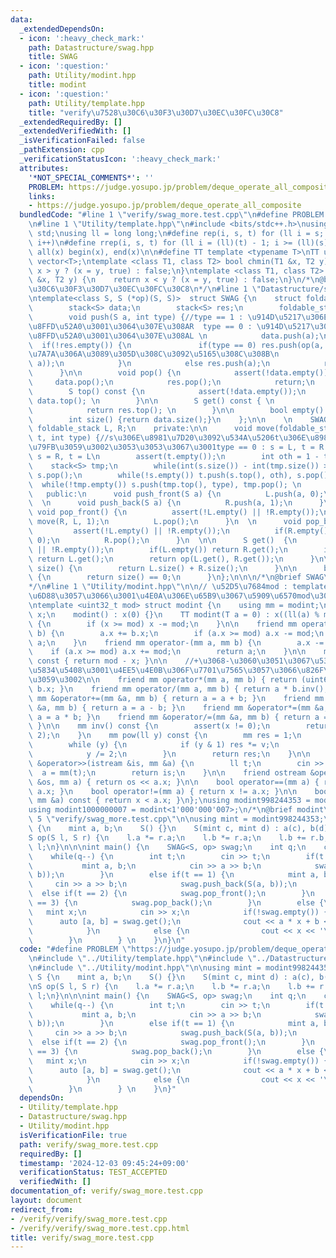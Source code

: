 ```yaml
---
data:
  _extendedDependsOn:
  - icon: ':heavy_check_mark:'
    path: Datastructure/swag.hpp
    title: SWAG
  - icon: ':question:'
    path: Utility/modint.hpp
    title: modint
  - icon: ':question:'
    path: Utility/template.hpp
    title: "verify\u7528\u30C6\u30F3\u30D7\u30EC\u30FC\u30C8"
  _extendedRequiredBy: []
  _extendedVerifiedWith: []
  _isVerificationFailed: false
  _pathExtension: cpp
  _verificationStatusIcon: ':heavy_check_mark:'
  attributes:
    '*NOT_SPECIAL_COMMENTS*': ''
    PROBLEM: https://judge.yosupo.jp/problem/deque_operate_all_composite
    links:
    - https://judge.yosupo.jp/problem/deque_operate_all_composite
  bundledCode: "#line 1 \"verify/swag_more.test.cpp\"\n#define PROBLEM \"https://judge.yosupo.jp/problem/deque_operate_all_composite\"\
    \n#line 1 \"Utility/template.hpp\"\n#include <bits/stdc++.h>\nusing namespace\
    \ std;\nusing ll = long long;\n#define rep(i, s, t) for (ll i = s; i < (ll)(t);\
    \ i++)\n#define rrep(i, s, t) for (ll i = (ll)(t) - 1; i >= (ll)(s); i--)\n#define\
    \ all(x) begin(x), end(x)\n\n#define TT template <typename T>\nTT using vec =\
    \ vector<T>;\ntemplate <class T1, class T2> bool chmin(T1 &x, T2 y) {\n    return\
    \ x > y ? (x = y, true) : false;\n}\ntemplate <class T1, class T2> bool chmax(T1\
    \ &x, T2 y) {\n    return x < y ? (x = y, true) : false;\n}\n/*\n@brief verify\u7528\
    \u30C6\u30F3\u30D7\u30EC\u30FC\u30C8\n*/\n#line 1 \"Datastructure/swag.hpp\"\n\
    \ntemplate<class S, S (*op)(S, S)>  struct SWAG {\n    struct foldable_stack {\n\
    \        stack<S> data;\n        stack<S> res;\n        foldable_stack(){}\n\n\
    \        void push(S a, int type) {//type == 1 : \u914D\u5217\u306E\u53F3\u306B\
    \u8FFD\u52A0\u3001\u3064\u307E\u308AR  type == 0 : \u914D\u5217\u306E\u5DE6\u306B\
    \u8FFD\u52A0\u3001\u3064\u307E\u308AL \n            data.push(a);\n          \
    \  if(!res.empty()) {\n               if(type == 0) res.push(op(a, res.top()));//res\u304C\
    \u7A7A\u306A\u3089\u305D\u308C\u3092\u5165\u308C\u308B\n               else res.push(op(res.top(),\
    \ a));\n            }\n            else res.push(a);\n            return;\n  \
    \      }\n\n        void pop() {\n            assert(!data.empty());\n       \
    \     data.pop();\n            res.pop();\n            return;\n        }\n\n\
    \        S top() const {\n            assert(!data.empty());\n            return\
    \ data.top(); \n        }\n\n        S get() const { \n            assert(!data.empty());\n\
    \            return res.top(); \n        }\n\n        bool empty() {return data.empty();}\n\
    \        int size() {return data.size();}\n    };\n\n    \n    SWAG() {}\n   \
    \ foldable_stack L, R;\n    private:\n\n      void move(foldable_stack& s, foldable_stack&\
    \ t, int type) {//s\u306E\u8981\u7D20\u3092\u534A\u5206t\u306E\u8981\u7D20\u306B\
    \u79FB\u3059\u3002\u3053\u3053\u3067\u3001type == 0 : s = L, t = R  type == 1\
    \ s = R, t = L\n        assert(t.empty());\n        int oth = 1 - type;\n    \
    \    stack<S> tmp;\n        while(int(s.size()) - int(tmp.size()) > 1) tmp.push(s.top()),\
    \ s.pop();\n        while(!s.empty()) t.push(s.top(), oth), s.pop(); \n      \
    \  while(!tmp.empty()) s.push(tmp.top(), type), tmp.pop(); \n      }\n    \n \
    \   public:\n      void push_front(S a) {\n          L.push(a, 0);\n      }\n\
    \  \n      void push_back(S a) {\n          R.push(a, 1);\n      }\n  \n     \
    \ void pop_front() {\n          assert(!L.empty() || !R.empty());\n          if(L.empty())\
    \ move(R, L, 1);\n          L.pop();\n      }\n  \n      void pop_back() {\n \
    \         assert(!L.empty() || !R.empty());\n          if(R.empty()) move(L, R,\
    \ 0);\n          R.pop();\n      }\n  \n\n      S get()  {\n        assert(!L.empty()\
    \ || !R.empty());\n        if(L.empty()) return R.get();\n        if(R.empty())\
    \ return L.get();\n        return op(L.get(), R.get());\n      }\n\n      int\
    \ size() {\n        return L.size() + R.size();\n      }\n\n      bool empty()\
    \ {\n        return size() == 0;\n      }\n};\n\n\n/*\n@brief SWAG\n@docs doc/swag.md\n\
    */\n#line 1 \"Utility/modint.hpp\"\n\n// \u52D5\u7684mod : template<int mod> \u3092\
    \u6D88\u3057\u3066\u3001\u4E0A\u306E\u65B9\u3067\u5909\u6570mod\u3092\u5BA3\u8A00\
    \ntemplate <uint32_t mod> struct modint {\n    using mm = modint;\n    uint32_t\
    \ x;\n    modint() : x(0) {}\n    TT modint(T a = 0) : x((ll(a) % mod + mod))\
    \ {\n        if (x >= mod) x -= mod;\n    }\n\n    friend mm operator+(mm a, mm\
    \ b) {\n        a.x += b.x;\n        if (a.x >= mod) a.x -= mod;\n        return\
    \ a;\n    }\n    friend mm operator-(mm a, mm b) {\n        a.x -= b.x;\n    \
    \    if (a.x >= mod) a.x += mod;\n        return a;\n    }\n\n    mm operator-()\
    \ const { return mod - x; }\n\n    //+\u3068-\u3060\u3051\u3067\u5341\u5206\u306A\
    \u5834\u5408\u3001\u4EE5\u4E0B\u306F\u7701\u7565\u3057\u3066\u826F\u3044\u3067\
    \u3059\u3002\n\n    friend mm operator*(mm a, mm b) { return (uint64_t)(a.x) *\
    \ b.x; }\n    friend mm operator/(mm a, mm b) { return a * b.inv(); }\n    friend\
    \ mm &operator+=(mm &a, mm b) { return a = a + b; }\n    friend mm &operator-=(mm\
    \ &a, mm b) { return a = a - b; }\n    friend mm &operator*=(mm &a, mm b) { return\
    \ a = a * b; }\n    friend mm &operator/=(mm &a, mm b) { return a = a * b.inv();\
    \ }\n\n    mm inv() const {\n        assert(x != 0);\n        return pow(mod -\
    \ 2);\n    }\n    mm pow(ll y) const {\n        mm res = 1;\n        mm v = *this;\n\
    \        while (y) {\n            if (y & 1) res *= v;\n            v *= v;\n\
    \            y /= 2;\n        }\n        return res;\n    }\n\n    friend istream\
    \ &operator>>(istream &is, mm &a) {\n        ll t;\n        cin >> t;\n      \
    \  a = mm(t);\n        return is;\n    }\n\n    friend ostream &operator<<(ostream\
    \ &os, mm a) { return os << a.x; }\n\n    bool operator==(mm a) { return x ==\
    \ a.x; }\n    bool operator!=(mm a) { return x != a.x; }\n\n    bool operator<(const\
    \ mm &a) const { return x < a.x; }\n};\nusing modint998244353 = modint<998244353>;\n\
    using modint1000000007 = modint<1'000'000'007>;\n/*\n@brief modint\n*/\n#line\
    \ 5 \"verify/swag_more.test.cpp\"\n\nusing mint = modint998244353;\n\nstruct S\
    \ {\n    mint a, b;\n    S() {}\n    S(mint c, mint d) : a(c), b(d) {}\n};\n\n\
    S op(S l, S r) {\n    l.a *= r.a;\n    l.b *= r.a;\n    l.b += r.b;\n    return\
    \ l;\n}\n\n\nint main() {\n    SWAG<S, op> swag;\n    int q;\n    cin >> q;\n\
    \    while(q--) {\n        int t;\n        cin >> t;\n        if(t == 0) {\n \
    \           mint a, b;\n            cin >> a >> b;\n            swag.push_front(S(a,\
    \ b));\n        }\n        else if(t == 1) {\n            mint a, b;\n       \
    \     cin >> a >> b;\n            swag.push_back(S(a, b));\n        }\n      \
    \  else if(t == 2) {\n            swag.pop_front();\n        }\n        else if(t\
    \ == 3) {\n            swag.pop_back();\n        }\n        else {\n         \
    \   mint x;\n            cin >> x;\n            if(!swag.empty()) {\n        \
    \      auto [a, b] = swag.get();\n              cout << a * x + b << '\\n';\n\
    \            }\n            else {\n                cout << x << '\\n';\n    \
    \        }\n        } \n    }\n}\n"
  code: "#define PROBLEM \"https://judge.yosupo.jp/problem/deque_operate_all_composite\"\
    \n#include \"../Utility/template.hpp\"\n#include \"../Datastructure/swag.hpp\"\
    \n#include \"../Utility/modint.hpp\"\n\nusing mint = modint998244353;\n\nstruct\
    \ S {\n    mint a, b;\n    S() {}\n    S(mint c, mint d) : a(c), b(d) {}\n};\n\
    \nS op(S l, S r) {\n    l.a *= r.a;\n    l.b *= r.a;\n    l.b += r.b;\n    return\
    \ l;\n}\n\n\nint main() {\n    SWAG<S, op> swag;\n    int q;\n    cin >> q;\n\
    \    while(q--) {\n        int t;\n        cin >> t;\n        if(t == 0) {\n \
    \           mint a, b;\n            cin >> a >> b;\n            swag.push_front(S(a,\
    \ b));\n        }\n        else if(t == 1) {\n            mint a, b;\n       \
    \     cin >> a >> b;\n            swag.push_back(S(a, b));\n        }\n      \
    \  else if(t == 2) {\n            swag.pop_front();\n        }\n        else if(t\
    \ == 3) {\n            swag.pop_back();\n        }\n        else {\n         \
    \   mint x;\n            cin >> x;\n            if(!swag.empty()) {\n        \
    \      auto [a, b] = swag.get();\n              cout << a * x + b << '\\n';\n\
    \            }\n            else {\n                cout << x << '\\n';\n    \
    \        }\n        } \n    }\n}"
  dependsOn:
  - Utility/template.hpp
  - Datastructure/swag.hpp
  - Utility/modint.hpp
  isVerificationFile: true
  path: verify/swag_more.test.cpp
  requiredBy: []
  timestamp: '2024-12-03 09:45:24+09:00'
  verificationStatus: TEST_ACCEPTED
  verifiedWith: []
documentation_of: verify/swag_more.test.cpp
layout: document
redirect_from:
- /verify/verify/swag_more.test.cpp
- /verify/verify/swag_more.test.cpp.html
title: verify/swag_more.test.cpp
---
```

